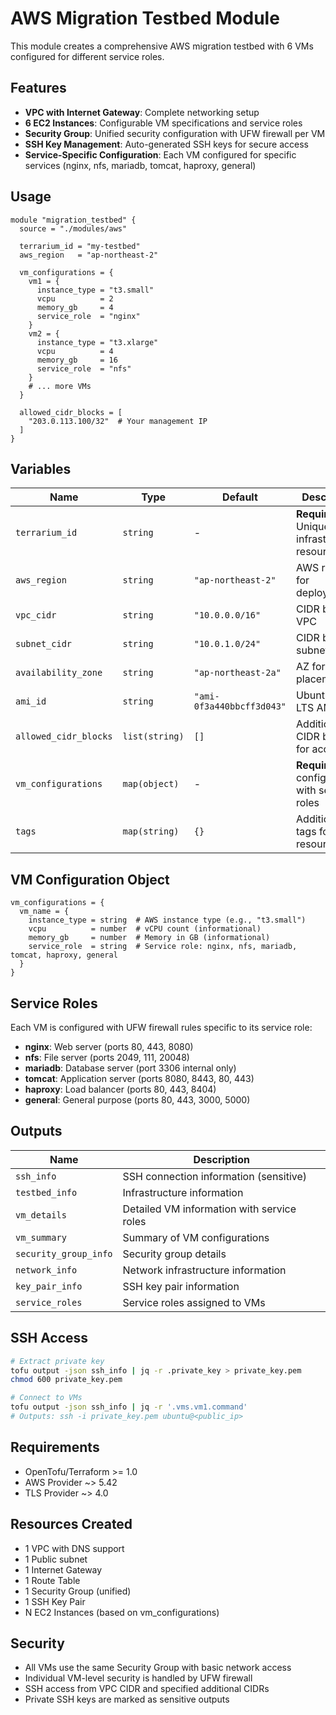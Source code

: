 # AWS Migration Testbed Module

This module creates a comprehensive AWS migration testbed with 6 VMs configured for different service roles.

## Features

- **VPC with Internet Gateway**: Complete networking setup
- **6 EC2 Instances**: Configurable VM specifications and service roles
- **Security Group**: Unified security configuration with UFW firewall per VM
- **SSH Key Management**: Auto-generated SSH keys for secure access
- **Service-Specific Configuration**: Each VM configured for specific services (nginx, nfs, mariadb, tomcat, haproxy, general)

## Usage

```hcl
module "migration_testbed" {
  source = "./modules/aws"

  terrarium_id = "my-testbed"
  aws_region   = "ap-northeast-2"

  vm_configurations = {
    vm1 = {
      instance_type = "t3.small"
      vcpu          = 2
      memory_gb     = 4
      service_role  = "nginx"
    }
    vm2 = {
      instance_type = "t3.xlarge"
      vcpu          = 4
      memory_gb     = 16
      service_role  = "nfs"
    }
    # ... more VMs
  }

  allowed_cidr_blocks = [
    "203.0.113.100/32"  # Your management IP
  ]
}
```

## Variables

| Name                  | Type           | Default                   | Description                                          |
| --------------------- | -------------- | ------------------------- | ---------------------------------------------------- |
| `terrarium_id`        | `string`       | -                         | **Required**. Unique ID for infrastructure resources |
| `aws_region`          | `string`       | `"ap-northeast-2"`        | AWS region for deployment                            |
| `vpc_cidr`            | `string`       | `"10.0.0.0/16"`           | CIDR block for VPC                                   |
| `subnet_cidr`         | `string`       | `"10.0.1.0/24"`           | CIDR block for subnet                                |
| `availability_zone`   | `string`       | `"ap-northeast-2a"`       | AZ for subnet placement                              |
| `ami_id`              | `string`       | `"ami-0f3a440bbcff3d043"` | Ubuntu 22.04 LTS AMI                                 |
| `allowed_cidr_blocks` | `list(string)` | `[]`                      | Additional CIDR blocks for access                    |
| `vm_configurations`   | `map(object)`  | -                         | **Required**. VM configurations with service roles   |
| `tags`                | `map(string)`  | `{}`                      | Additional tags for resources                        |

## VM Configuration Object

```hcl
vm_configurations = {
  vm_name = {
    instance_type = string  # AWS instance type (e.g., "t3.small")
    vcpu          = number  # vCPU count (informational)
    memory_gb     = number  # Memory in GB (informational)
    service_role  = string  # Service role: nginx, nfs, mariadb, tomcat, haproxy, general
  }
}
```

## Service Roles

Each VM is configured with UFW firewall rules specific to its service role:

- **nginx**: Web server (ports 80, 443, 8080)
- **nfs**: File server (ports 2049, 111, 20048)
- **mariadb**: Database server (port 3306 internal only)
- **tomcat**: Application server (ports 8080, 8443, 80, 443)
- **haproxy**: Load balancer (ports 80, 443, 8404)
- **general**: General purpose (ports 80, 443, 3000, 5000)

## Outputs

| Name                  | Description                                |
| --------------------- | ------------------------------------------ |
| `ssh_info`            | SSH connection information (sensitive)     |
| `testbed_info`        | Infrastructure information                 |
| `vm_details`          | Detailed VM information with service roles |
| `vm_summary`          | Summary of VM configurations               |
| `security_group_info` | Security group details                     |
| `network_info`        | Network infrastructure information         |
| `key_pair_info`       | SSH key pair information                   |
| `service_roles`       | Service roles assigned to VMs              |

## SSH Access

```bash
# Extract private key
tofu output -json ssh_info | jq -r .private_key > private_key.pem
chmod 600 private_key.pem

# Connect to VMs
tofu output -json ssh_info | jq -r '.vms.vm1.command'
# Outputs: ssh -i private_key.pem ubuntu@<public_ip>
```

## Requirements

- OpenTofu/Terraform >= 1.0
- AWS Provider ~> 5.42
- TLS Provider ~> 4.0

## Resources Created

- 1 VPC with DNS support
- 1 Public subnet
- 1 Internet Gateway
- 1 Route Table
- 1 Security Group (unified)
- 1 SSH Key Pair
- N EC2 Instances (based on vm_configurations)

## Security

- All VMs use the same Security Group with basic network access
- Individual VM-level security is handled by UFW firewall
- SSH access from VPC CIDR and specified additional CIDRs
- Private SSH keys are marked as sensitive outputs
